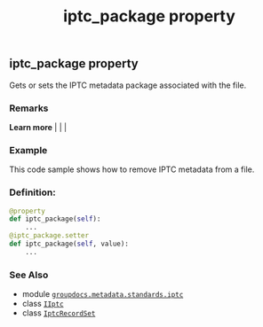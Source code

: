 ﻿---
title: iptc_package property
second_title: GroupDocs.Metadata for Python via .NET API References
description: 
type: docs
url: /python-net/groupdocs.metadata.standards.iptc/iiptc/iptc_package/
is_root: false
weight: 30
---

## iptc_package property


Gets or sets the IPTC metadata package associated with the file.

### Remarks 


**Learn more** |
|
 |

### Example 


This code sample shows how to remove IPTC metadata from a file.
### Definition:
```python
@property
def iptc_package(self):
    ...
@iptc_package.setter
def iptc_package(self, value):
    ...
```

### See Also
* module [`groupdocs.metadata.standards.iptc`](../../)
* class [`IIptc`](/metadata/python-net/groupdocs.metadata.standards.iptc/iiptc)
* class [`IptcRecordSet`](/metadata/python-net/groupdocs.metadata.standards.iptc/iptcrecordset)
